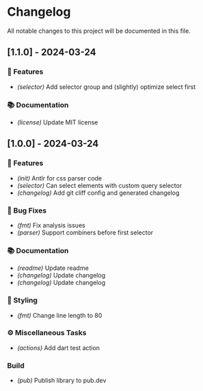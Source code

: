 # Changelog

All notable changes to this project will be documented in this file.

## [1.1.0] - 2024-03-24

### 🚀 Features

- *(selector)* Add selector group and (slightly) optimize select first

### 📚 Documentation

- *(license)* Update MIT license

## [1.0.0] - 2024-03-24

### 🚀 Features

- *(init)* Antlr for css parser code
- *(selector)* Can select elements with custom query selector
- *(changelog)* Add git cliff config and generated changelog

### 🐛 Bug Fixes

- *(fmt)* Fix analysis issues
- *(parser)* Support combiners before first selector

### 📚 Documentation

- *(readme)* Update readme
- *(changelog)* Update changelog
- *(changelog)* Update changelog

### 🎨 Styling

- *(fmt)* Change line length to 80

### ⚙️ Miscellaneous Tasks

- *(actions)* Add dart test action

### Build

- *(pub)* Publish library to pub.dev

<!-- generated by git-cliff -->
